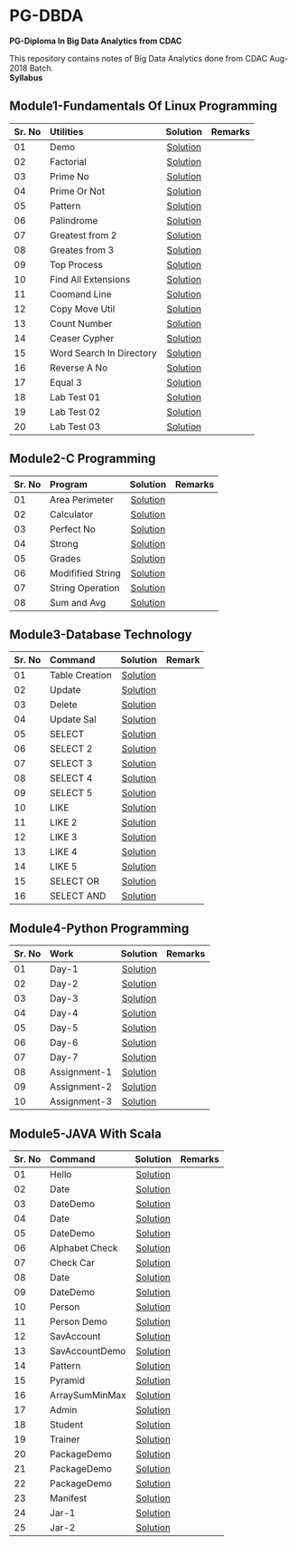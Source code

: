 # PG-DBDA
**PG-Diploma In Big Data Analytics from CDAC**

This repository contains notes of Big Data Analytics done from CDAC Aug-2018 Batch.<br>
**Syllabus**<br>
## Module1-Fundamentals Of Linux Programming

| Sr. No   | Utilities     | Solution          | Remarks |
| -------- |:------------- |:-----------------:| -----:|
| 01       | Demo          | [Solution](./Mod01-Linux/Utilities/Demo.sh) | |
| 02       | Factorial     | [Solution](./Mod01-Linux/Utilities/fact.sh) | |
| 03       | Prime No      | [Solution](./Mod01-Linux/Utilities/PrimeNo.sh) | |
| 04       | Prime Or Not  | [Solution](./Mod01-Linux/Utilities/PrimeOrNot.sh) | |
| 05       | Pattern       | [Solution](./Mod01-Linux/Utilities/PyramidPattern.sh) | |
| 06       | Palindrome    | [Solution](./Mod01-Linux/Utilities/palindrome.sh) | |
| 07       | Greatest from 2| [Solution](./Mod01-Linux/Utilities/largest.sh) | |
| 08       | Greates from 3 | [Solution](./Mod01-Linux/Utilities/LargerFrom3.sh) | |
| 09       | Top Process   | [Solution](./Mod01-Linux/Utilities/findtop.sh) | |
| 10       | Find All Extensions| [Solution](./Mod01-Linux/Utilities/FiandAllExtension.sh) | |
| 11       | Coomand Line  | [Solution](./Mod01-Linux/Utilities/CoomandLineArgs.sh) | |
| 12       | Copy Move Util| [Solution](./Mod01-Linux/Utilities/CopyMove.sh) | |
| 13       | Count Number  | [Solution](./Mod01-Linux/Utilities/countnumber.sh) | |
| 14       | Ceaser Cypher | [Solution](./Mod01-Linux/Utilities/encrypt.sh) | |
| 15       | Word Search In Directory | [Solution](./Mod01-Linux/Utilities/WordSearchInDirectory.sh) | |
| 16       | Reverse A No  | [Solution](./Mod01-Linux/Utilities/ReverseANo.sh) | |
| 17       | Equal 3       | [Solution](./Mod01-Linux/Utilities/Equal3.sh) | |
| 18       | Lab Test 01   | [Solution](./Mod01-Linux/LabTest/Q1.sh) | |
| 19       | Lab Test 02   | [Solution](./Mod01-Linux/LabTest/Q2.sh) | |
| 20       | Lab Test 03   | [Solution](./Mod01-Linux/LabTest/Q3.sh) | |


## Module2-C Programming

| Sr. No   | Program       | Solution          | Remarks  |
| -------- |:------------- |:-----------------:| -----:|
| 01       | Area Perimeter| [Solution](./Mod02-C/01-AreaPerimeter.c) | |
| 02       | Calculator    | [Solution](./Mod02-C/02-Calculator.c) | |
| 03       | Perfect No    | [Solution](./Mod02-C/03-Perfect.c) | |
| 04       | Strong        | [Solution](./Mod02-C/04-Strong.c) | |
| 05       | Grades    | [Solution](./Mod02-C/05-Grades.c) | |
| 06       | Modifified String    | [Solution](./Mod02-C/06-ModifiedString.c) | |
| 07       | String Operation    | [Solution](./Mod02-C/07-StringOperation.c) | |
| 08       | Sum and Avg    | [Solution](./Mod02-C/08-SubSumAvg.c) | |


## Module3-Database Technology

| Sr. No   | Command       | Solution          | Remark  |
| -------- |:------------- |:-----------------:| -----:  |
| 01       | Table Creation| [Solution](./Mod03-DatabaseTechnology/01-Emp.sql)| |
| 02       | Update        | [Solution](./Mod03-DatabaseTechnology/02-salUpdate.sql)| |
| 03       | Delete        | [Solution](./Mod03-DatabaseTechnology/03-Delete.sql) |       |
| 04       | Update Sal    | [Solution](./Mod03-DatabaseTechnology/04-UpdateSAL.sql)| |
| 05       | SELECT        | [Solution](./Mod03-DatabaseTechnology/05-ClerkSelect.sql)| |
| 06       | SELECT 2      | [Solution](./Mod03-DatabaseTechnology/06-DeptSelect.sql)| |
| 07       | SELECT 3      | [Solution](./Mod03-DatabaseTechnology/07-EmpNotManager.sql)| |
| 08       | SELECT 4      | [Solution](./Mod03-DatabaseTechnology/08-SalBetween.sql)| |
| 09       | SELECT 5      | [Solution](./Mod03-DatabaseTechnology/09-HireDateEmp.sql)| |
| 10       | LIKE          | [Solution](./Mod03-DatabaseTechnology/10-NameWithA.sql)| |
| 11       | LIKE 2        | [Solution](./Mod03-DatabaseTechnology/11-NameLike.sql)| |
| 12       | LIKE 3        | [Solution](./Mod03-DatabaseTechnology/12-NameLike.sql)| |
| 13       | LIKE 4        | [Solution](./Mod03-DatabaseTechnology/13-NameLike.sql)| |
| 14       | LIKE 5        | [Solution](./Mod03-DatabaseTechnology/14-NameLike.sql)| |
| 15       | SELECT OR     | [Solution](./Mod03-DatabaseTechnology/15-NameDisplay.sql)| |
| 16       | SELECT AND    | [Solution](./Mod03-DatabaseTechnology/16-EmpDetails.sql)| |


## Module4-Python Programming

| Sr. No   | Work          | Solution          | Remarks|
| -------- |:------------- |:-----------------:| -----:|
| 01       | Day-1         |[Solution](./Mod04-Python/ClassNotes/Day1.ipynb)||
| 02       | Day-2         |[Solution](./Mod04-Python/ClassNotes/Day2.ipynb)||
| 03       | Day-3         |[Solution](./Mod04-Python/ClassNotes/Day3.ipynb)||
| 04       | Day-4         |[Solution](./Mod04-Python/ClassNotes/Day4.ipynb)||
| 05       | Day-5         |[Solution](./Mod04-Python/ClassNotes/Day5.ipynb)||
| 06       | Day-6         |[Solution](./Mod04-Python/ClassNotes/Day6.ipynb)||
| 07       | Day-7         |[Solution](./Mod04-Python/ClassNotes/Day7.ipynb)||
| 08       | Assignment-1  |[Solution](./Mod04-Python/Assignments/Assignment1.ipynb)||
| 09       | Assignment-2  |[Solution](./Mod04-Python/Assignments/Assignment2.ipynb)||
| 10       | Assignment-3  |[Solution](./Mod04-Python/Assignments/Assignment3.ipynb)|       |

## Module5-JAVA With Scala

| Sr. No   | Command       | Solution          |Remarks|
| -------- |:------------- |:-----------------:| -----:|
| 01       | Hello         |[Solution](./Mod05-JAVAWithScala/01-Java/01-Day1/Hello.java)||
| 02       | Date          |[Solution](./Mod05-JAVAWithScala/01-Java/01-Day1/Date.java)||
| 03       | DateDemo      |[Solution](./Mod05-JAVAWithScala/01-Java/01-Day1/DateDemo.java)||
| 04       | Date          |[Solution](./Mod05-JAVAWithScala/01-Java/02-Day2/Date.java)||
| 05       | DateDemo      |[Solution](./Mod05-JAVAWithScala/01-Java/02-Day2/DateDemo.java)||
| 06       | Alphabet Check |[Solution](./Mod05-JAVAWithScala/01-Java/02-Day2/CheckAlphabet.java)||
| 07       | Check Car     |[Solution](./Mod05-JAVAWithScala/01-Java/02-Day2/CheckCar.java)||
| 08       | Date          |[Solution](./Mod05-JAVAWithScala/01-Java/03-Day3/Date.java)||
| 09       | DateDemo      |[Solution](./Mod05-JAVAWithScala/01-Java/03-Day3/DateDemo.java)||
| 10       | Person        |[Solution](./Mod05-JAVAWithScala/01-Java/03-Day3/Person.java)||
| 11       | Person Demo   |[Solution](./Mod05-JAVAWithScala/01-Java/03-Day3/PersomDemo.java)||
| 12       | SavAccount    |[Solution](./Mod05-JAVAWithScala/01-Java/03-Day3/SavAccount.java)||
| 13       | SavAccountDemo|[Solution](./Mod05-JAVAWithScala/01-Java/03-Day3/SavAccountDemo.java)||
| 14       | Pattern       |[Solution](./Mod05-JAVAWithScala/01-Java/03-Day3/Pattern.java)||
| 15       | Pyramid       |[Solution](./Mod05-JAVAWithScala/01-Java/03-Day3/Pyramid.java)||
| 16       | ArraySumMinMax|[Solution](./Mod05-JAVAWithScala/01-Java/04-Day4/Arr2.java)||
| 17       | Admin         |[Solution](./Mod05-JAVAWithScala/01-Java/04-Day4/Admin.java)||
| 18       | Student       |[Solution](./Mod05-JAVAWithScala/01-Java/04-Day4/Student.java)||
| 19       | Trainer       |[Solution](./Mod05-JAVAWithScala/01-Java/04-Day4/Trainer.java)||
| 20       | PackageDemo   |[Solution](./Mod05-JAVAWithScala/01-Java/04-Day4/PackageDemo.java)||
| 21       | PackageDemo   |[Solution](./Mod05-JAVAWithScala/01-Java/04-Day4/PackageDemo2.java)||
| 22       | PackageDemo   |[Solution](./Mod05-JAVAWithScala/01-Java/04-Day4/PackageDemo3.java)||
| 23       | Manifest      |[Solution](./Mod05-JAVAWithScala/01-Java/04-Day4/mymanifest.mf)||
| 24       | Jar-1         |[Solution](./Mod05-JAVAWithScala/01-Java/04-Day4/newapp.jar)||
| 25       | Jar-2         |[Solution](./Mod05-JAVAWithScala/01-Java/04-Day4/myclasses.jar)||
